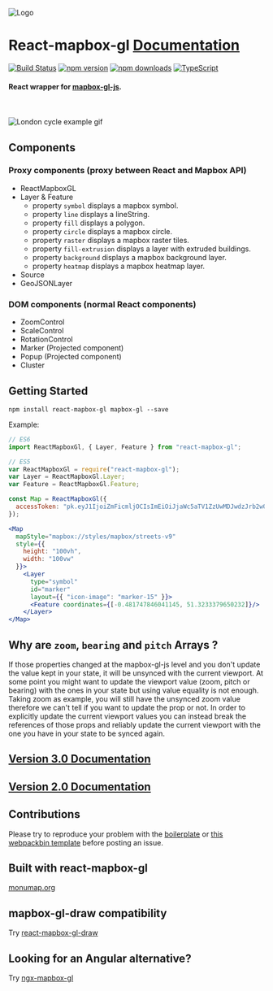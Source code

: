 ![Logo](/logo.png)

# React-mapbox-gl [Documentation](docs/API.md)

[![Build Status](https://travis-ci.org/alex3165/react-mapbox-gl.svg?branch=master)](https://travis-ci.org/alex3165/react-mapbox-gl)
[![npm version](https://img.shields.io/npm/v/react-mapbox-gl.svg?style=flat)](https://www.npmjs.com/package/react-mapbox-gl)
[![npm downloads](https://img.shields.io/npm/dm/react-mapbox-gl.svg)](https://www.npmjs.com/package/react-mapbox-gl)
[![TypeScript](https://badges.frapsoft.com/typescript/code/typescript.svg?v=101)](https://github.com/ellerbrock/typescript-badges/)
<br/>

 #### React wrapper for [mapbox-gl-js](https://www.mapbox.com/mapbox-gl-js/api/).
<br/><br/>
![London cycle example gif](docs/london-cycle-example.gif "London cycle example gif")

## Components

### Proxy components (proxy between React and Mapbox API)
- ReactMapboxGL
- Layer & Feature
  - property `symbol` displays a mapbox symbol.
  - property `line` displays a lineString.
  - property `fill` displays a polygon.
  - property `circle` displays a mapbox circle.
  - property `raster` displays a mapbox raster tiles.
  - property `fill-extrusion` displays a layer with extruded buildings.
  - property `background` displays a mapbox background layer.
  - property `heatmap` displays a mapbox heatmap layer.
- Source
- GeoJSONLayer

### DOM components (normal React components)
- ZoomControl
- ScaleControl
- RotationControl
- Marker (Projected component)
- Popup (Projected component)
- Cluster

## Getting Started

```
npm install react-mapbox-gl mapbox-gl --save
```

Example:

```jsx
// ES6
import ReactMapboxGl, { Layer, Feature } from "react-mapbox-gl";

// ES5
var ReactMapboxGl = require("react-mapbox-gl");
var Layer = ReactMapboxGl.Layer;
var Feature = ReactMapboxGl.Feature;

const Map = ReactMapboxGl({
  accessToken: "pk.eyJ1IjoiZmFicmljOCIsImEiOiJjaWc5aTV1ZzUwMDJwdzJrb2w0dXRmc2d0In0.p6GGlfyV-WksaDV_KdN27A"
});

<Map
  mapStyle="mapbox://styles/mapbox/streets-v9"
  style={{
    height: "100vh",
    width: "100vw"
  }}>
    <Layer
      type="symbol"
      id="marker"
      layout={{ "icon-image": "marker-15" }}>
      <Feature coordinates={[-0.481747846041145, 51.3233379650232]}/>
    </Layer>
</Map>
```

## Why are `zoom`, `bearing` and `pitch` Arrays ?
If those properties changed at the mapbox-gl-js level and you don't update the value kept in your state, it will be unsynced with the current viewport. At some point you might want to update the viewport value (zoom, pitch or bearing) with the ones in your state but using value equality is not enough. Taking zoom as example, you will still have the unsynced zoom value therefore we can't tell if you want to update the prop or not. In order to explicitly update the current viewport values you can instead break the references of those props and reliably update the current viewport with the one you have in your state to be synced again.

## [Version 3.0 Documentation](docs/API.md)
## [Version 2.0 Documentation](https://github.com/alex3165/react-mapbox-gl/blob/v2-archive/docs/API.md)

## Contributions
Please try to reproduce your problem with the [boilerplate](https://github.com/alex3165/react-mapbox-gl-debug) or [this webpackbin template](https://www.webpackbin.com/bins/-L2MXLm-gCwvABQZfSnf) before posting an issue.

## Built with react-mapbox-gl
[monumap.org](https://monumap.org/)

## mapbox-gl-draw compatibility
Try [react-mapbox-gl-draw](https://github.com/amaurymartiny/react-mapbox-gl-draw)

## Looking for an Angular alternative?
Try [ngx-mapbox-gl](https://github.com/Wykks/ngx-mapbox-gl)
